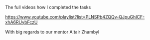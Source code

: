 The full videos how I completed the tasks 

https://www.youtube.com/playlist?list=PLNSPb4ZQQv-QJpuGhICF-xhA6RUybFczU

With big regards to our mentor Altair Zhambyl
